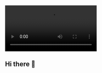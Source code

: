 
<video src="./Untitled.mp4" >s</video>
## Hi there 👋

<!--<a href="./dell c drive backup/Downloads/12.png" style="text-decoration: none; background-color: #f2f2f2; color: #007bff; padding: 5px 10px; border-radius: 5px; box-shadow: 0 2px 5px rgba(0, 0, 0, 0.1); transition: background-color 0.3s, color 0.3s, box-shadow 0.3s;"
    onmouseover="this.style.backgroundColor='#007bff'; this.style.color='#fff'; this.style.boxShadow='0 4px 8px rgba(0, 0, 0, 0.2)';"
    onmouseout="this.style.backgroundColor='#f2f2f2'; this.style.color='#007bff'; this.style.boxShadow='0 2px 5px rgba(0, 0, 0, 0.1)';">
    Certificate
  </a>

 **pavan731/pavan731** is a ✨ _special_ ✨ repository because its `README.md` (this file) appears on your GitHub profile.

Here are some ideas to get you started: 

- 🔭 I’m currently working on ...
- 🌱 I’m currently learning ...
- 👯 I’m looking to collaborate on ...
- 🤔 I’m looking for help with ...
- 💬 Ask me about ...
- 📫 How to reach me: ...
- 😄 Pronouns: ...
- ⚡ Fun fact: ...-->

